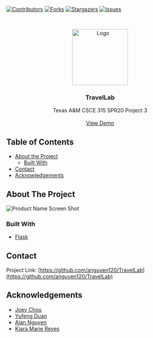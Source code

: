 

<!-- PROJECT SHIELDS -->
[![Contributors][contributors-shield]][contributors-url]
[![Forks][forks-shield]][forks-url]
[![Stargazers][stars-shield]][stars-url]
[![Issues][issues-shield]][issues-url]


<!-- PROJECT LOGO -->
<br />
<p align="center">
  <a href="https://github.com/anguyen120/TravelLab">
    <img src="images/logo.png" alt="Logo" width="150" height="150">
  </a>

  <h3 align="center">TravelLab</h3>

  <p align="center">
      Texas A&M CSCE 315 SPR20 Project 3
      <br />
      <br />
      <a href="https://travellab.herokuapp.com/">View Demo</a>
  </p>
</p>


<!-- TABLE OF CONTENTS -->
## Table of Contents

* [About the Project](#about-the-project)
  * [Built With](#built-with)
* [Contact](#contact)
* [Acknowledgements](#acknowledgements)


<!-- ABOUT THE PROJECT -->
## About The Project

![Product Name Screen Shot][product-screenshot]

### Built With

* [Flask](https://flask.palletsprojects.com/en/1.1.x/)


<!-- CONTACT -->
## Contact

Project Link: [https://github.com/anguyen120/TravelLab](https://github.com/anguyen120/TravelLab)


<!-- ACKNOWLEDGEMENTS -->
## Acknowledgements

* [Joey Chou](https://github.com/Joeychou99)
* [Yufeng Duan](https://github.com/1Deavon)
* [Alan Nguyen](https://github.com/anguyen120)
* [Kiara Marie Reyes](https://github.com/kiarareyes)


<!-- MARKDOWN LINKS & IMAGES -->
<!-- https://www.markdownguide.org/basic-syntax/#reference-style-links -->
[contributors-shield]: https://img.shields.io/github/contributors/anguyen120/TravelLab.svg?style=flat-square
[contributors-url]: https://github.com/anguyen120/TravelLab/graphs/contributors
[forks-shield]: https://img.shields.io/github/forks/anguyen120/TravelLab.svg?style=flat-square
[forks-url]: https://github.com/anguyen120/TravelLab/network/members
[stars-shield]: https://img.shields.io/github/stars/anguyen120/TravelLab.svg?style=flat-square
[stars-url]: https://github.com/anguyen120/TravelLab/stargazers
[issues-shield]: https://img.shields.io/github/issues/anguyen120/TravelLab.svg?style=flat-square
[issues-url]: https://github.com/anguyen120/TravelLab/issues
[product-screenshot]: images/product.png
